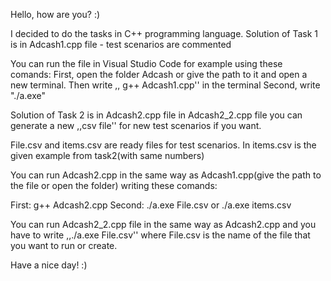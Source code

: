 
Hello, how are you? :)

I decided to do the tasks in C++ programming language.
Solution of Task 1 is in Adcash1.cpp file -  test scenarios are commented

You can run the file in Visual Studio Code for example using these comands:
First, open the folder Adcash or give the path to  it and open a new terminal. Then write ,, g++ Adcash1.cpp'' in the terminal
Second, write "./a.exe"


Solution of Task 2 is in Adcash2.cpp file
		              in Adcash2_2.cpp file you can generate a new ,,csv file'' for new test scenarios if you want.

File.csv and items.csv are ready files for  test scenarios.
In items.csv is the given example from task2(with same numbers)

You can run Adcash2.cpp in the same way as Adcash1.cpp(give the path to the file or open the folder) writing these comands:

First:         g++ Adcash2.cpp
Second:        ./a.exe File.csv         or       ./a.exe items.csv



You can run Adcash2_2.cpp file in the same way as Adcash2.cpp and
you have to write  ,,./a.exe File.csv'' where File.csv is the name of the file that you want to run or create.

Have a nice day! :)